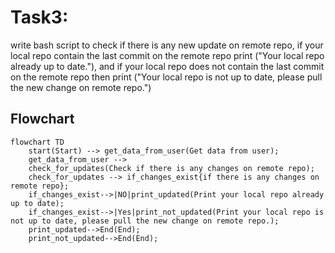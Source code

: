# Task3:
write bash script to check if there is any new update on remote repo, if your local repo contain the last commit on the remote repo print ("Your local repo already up to date."), and if your local repo does not contain the last commit on the remote repo then print ("Your local repo is not up to date, please pull the new change on remote repo.")

## Flowchart
```mermaid
flowchart TD
    start(Start) --> get_data_from_user(Get data from user);
    get_data_from_user --> 
    check_for_updates(Check if there is any changes on remote repo);
    check_for_updates --> if_changes_exist{if there is any changes on remote repo};
    if_changes_exist-->|NO|print_updated(Print your local repo already up to date);
    if_changes_exist-->|Yes|print_not_updated(Print your local repo is not up to date, please pull the new change on remote repo.);
    print_updated-->End(End);
    print_not_updated-->End(End);
